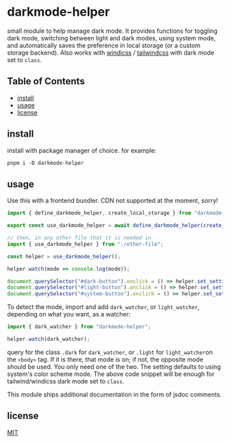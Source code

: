 # darkmode-helper <!-- omit in toc -->

small module to help manage dark mode. It provides functions for toggling dark mode, switching between light and dark modes, using system mode, and automatically saves the preference in local storage (or a custom storage backend). Also works with [windicss] / [tailwindcss] with dark mode set to `class`.

## Table of Contents <!-- omit in toc -->

- [install](#install)
- [usage](#usage)
- [license](#license)

## install

install with package manager of choice. for example:

```txt
pnpm i -D darkmode-helper
```

## usage

Use this with a frontend bundler. CDN not supported at the moment, sorry!

```ts
import { define_darkmode_helper, create_local_storage } from "darkmode-helper";

export const use_darkmode_helper = await define_darkmode_helper(create_local_storage());

// then, in any other file that it is needed in
import { use_darkmode_helper } from "./other-file";

const helper = use_darkmode_helper();

helper.watch(mode => console.log(mode));

document.querySelector("#dark-button").onclick = () => helper.set_setting("dark");
document.querySelector("#light-button").onclick = () => helper.set_setting("light");
document.querySelector("#system-button").onclick = () => helper.set_setting("system");
```

To detect the mode, import and add `dark_watcher`, or `light_watcher`, depending on what you want, as a watcher:

```ts
import { dark_watcher } from "darkmode-helper";

helper.watch(dark_watcher);
```

query for the class `.dark` for `dark_watcher`, or `.light` for `light_watcher`on the `<body>` tag. If it is there, that mode is on; if not, the opposite mode should be used. You only need one of the two. The setting defaults to using system's color scheme mode. The above code snippet will be enough for tailwind/windicss dark mode set to `class`.

This module ships additional documentation in the form of jsdoc comments.

## license

[MIT](LICENSE)

[windicss]: https://windicss.org
[tailwindcss]: https://tailwindcss.com/
